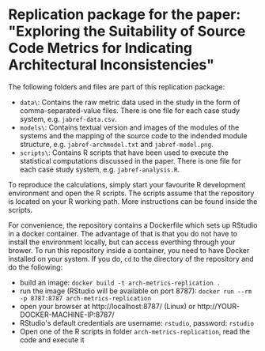 # Replication package for the paper: "Exploring the Suitability of Source Code Metrics for Indicating Architectural Inconsistencies"

The following folders and files are part of this replication package:
 - `data\`: Contains the raw metric data used in the study in the form of comma-separated-value files. There is one file for each case study system, e.g. `jabref-data.csv`.
 - `models\`: Contains textual version and images of the modules of the systems and the mapping of the source code to the indended module structure, e.g. `jabref-archmodel.txt` and `jabref-model.png`.
 - `scripts\`: Contains R scripts that have been used to execute the statistical computations discussed in the paper. There is one file for each case study system, e.g. `jabref-analysis.R`.
 
To reproduce the calculations, simply start your favourite R development environment and open the R scripts. The scripts assume that the repository is located on your R working path. More instructions can be found inside the scripts.

For convenience, the repository contains a Dockerfile which sets up RStudio in a docker container. The advantage of that is that you do not have to install the environment locally, but can access everthing through your brower. To run this repository inside a container, you need to have Docker installed on your system. If you do, `cd` to the directory of the repository and do the following:
 - build an image: `docker build -t arch-metrics-replication .`
 - run the image (RStudio will be available on port 8787): `docker run --rm -p 8787:8787 arch-metrics-replication`
 - open your browser at http://localhost:8787/ (Linux) or http://YOUR-DOCKER-MACHINE-IP:8787/
 - RStudio's default credentials are username: `rstudio`, password: `rstudio`
 - Open one of the R scripts in folder `arch-metrics-replication`, read the code and execute it


